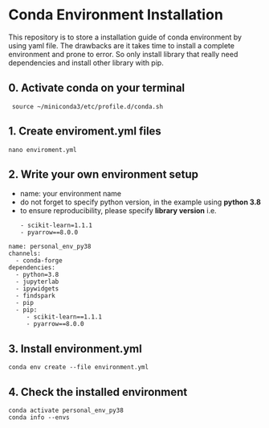 # Conda Environment Installation
This repository is to store a installation guide of conda environment by using yaml file. The drawbacks are it takes time to install a complete environment and prone to error. So only install library that really need dependencies and install other library with pip.

## 0. Activate conda on your terminal
```
 source ~/miniconda3/etc/profile.d/conda.sh
```

## 1. Create enviroment.yml files
```
nano enviroment.yml
```

## 2. Write your own environment setup
* name: your environment name
* do not forget to specify python version, in the example using **python 3.8**
* to ensure reproducibility, please specify **library version** i.e.
  ```
  - scikit-learn=1.1.1
  - pyarrow==8.0.0 
  ```
```
name: personal_env_py38  
channels:
  - conda-forge
dependencies:
  - python=3.8
  - jupyterlab
  - ipywidgets
  - findspark
  - pip
  - pip:
     - scikit-learn==1.1.1
     - pyarrow==8.0.0 
```

## 3. Install environment.yml
```
conda env create --file environment.yml
```

## 4. Check the installed environment
```
conda activate personal_env_py38
conda info --envs
```
